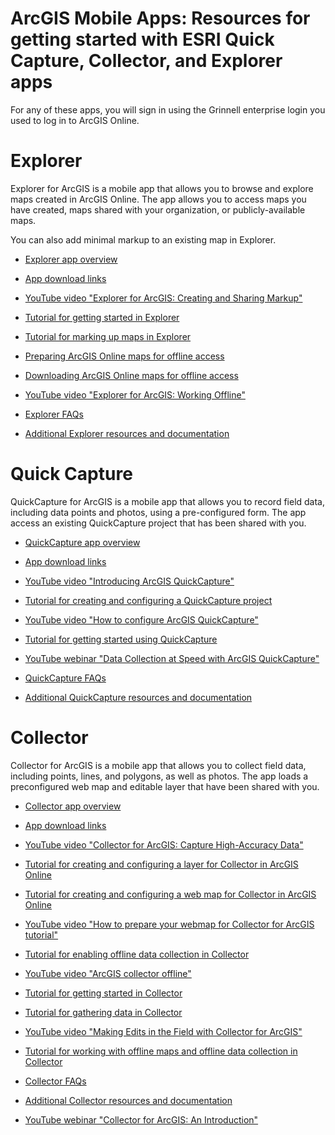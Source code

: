 # ArcGIS Mobile Apps: Resources for getting started with ESRI Quick Capture, Collector, and Explorer apps

For any of these apps, you will sign in using the Grinnell enterprise login you used to log in to ArcGIS Online.

# Explorer

Explorer for ArcGIS is a mobile app that allows you to browse and explore maps created in ArcGIS Online. The app allows you to access maps you have created, maps shared with your organization, or publicly-available maps.

You can also add minimal markup to an existing map in Explorer.

- [Explorer app overview](https://www.esri.com/en-us/arcgis/products/explorer-for-arcgis)

- [App download links](https://doc.arcgis.com/en/explorer/)

- [YouTube video "Explorer for ArcGIS: Creating and Sharing Markup"](https://youtu.be/FeMd9I4qdUc)

- [Tutorial for getting started in Explorer](https://doc.arcgis.com/en/explorer/android-phone/help/get-started.htm)

- [Tutorial for marking up maps in Explorer](https://doc.arcgis.com/en/explorer/android-phone/help/markup.htm)

- [Preparing ArcGIS Online maps for offline access](https://doc.arcgis.com/en/explorer/android-phone/help/make-offline-maps.htm)

- [Downloading ArcGIS Online maps for offline access](https://doc.arcgis.com/en/explorer/android-phone/help/offline.htm)

- [YouTube video "Explorer for ArcGIS: Working Offline"](https://youtu.be/tafPbsi3lbQ)

- [Explorer FAQs](https://doc.arcgis.com/en/explorer/faqs/faqs.htm)

- [Additional Explorer resources and documentation](https://doc.arcgis.com/en/explorer/windows/help/get-started.htm)


# Quick Capture

QuickCapture for ArcGIS is a mobile app that allows you to record field data, including data points and photos, using a pre-configured form. The app access an existing QuickCapture project that has been shared with you. 

- [QuickCapture app overview](https://www.esri.com/en-us/arcgis/products/arcgis-quickcapture/overview)

- [App download links](https://www.esri.com/en-us/arcgis/products/arcgis-quickcapture/resources)

- [YouTube video "Introducing ArcGIS QuickCapture"](https://youtu.be/tSpLw-EtMm0)

- [Tutorial for creating and configuring a QuickCapture project](https://doc.arcgis.com/en/quickcapture/help/guidedtour-prepare.htm)

- [YouTube video "How to configure ArcGIS QuickCapture"](https://youtu.be/Htybbj9digk)

- [Tutorial for getting started using QuickCapture](https://doc.arcgis.com/en/quickcapture/help/guidedtour-capture.htm)

- [YouTube webinar "Data Collection at Speed with ArcGIS QuickCapture"](https://youtu.be/JOnMdbrmA6w)

- [QuickCapture FAQs](https://doc.arcgis.com/en/quickcapture/faq/faq-capture.htm)

- [Additional QuickCapture resources and documentation](https://doc.arcgis.com/en/quickcapture/help/guidedtour-prepare.htm)

# Collector

Collector for ArcGIS is a mobile app that allows you to collect field data, including points, lines, and polygons, as well as photos. The app loads a preconfigured web map and editable layer that have been shared with you.

- [Collector app overview](https://www.esri.com/en-us/arcgis/products/collector-for-arcgis/overview)

- [App download links](https://www.esri.com/en-us/arcgis/products/collector-for-arcgis/resources)

- [YouTube video "Collector for ArcGIS: Capture High-Accuracy Data"](https://youtu.be/99u3PmX4Ho4)

- [Tutorial for creating and configuring a layer for Collector in ArcGIS Online](https://doc.arcgis.com/en/collector/ipad/help/design-layer.htm)

- [Tutorial for creating and configuring a web map for Collector in ArcGIS Online](https://doc.arcgis.com/en/collector/ipad/help/make-map.htm)

- [YouTube video "How to prepare your webmap for Collector for ArcGIS tutorial"](https://youtu.be/DFF4XkWEKsM)

- [Tutorial for enabling offline data collection in Collector](https://doc.arcgis.com/en/collector/ipad/help/offline-prep.htm)

- [YouTube video "ArcGIS collector offline"](https://youtu.be/FMUWmUzK91s)

- [Tutorial for getting started in Collector](https://doc.arcgis.com/en/collector/ipad/help/quick-reference.htm)

- [Tutorial for gathering data in Collector](https://doc.arcgis.com/en/collector/ipad/help/capture.htm)

- [YouTube video "Making Edits in the Field with Collector for ArcGIS"](https://youtu.be/cbHkM30JVZQ)

- [Tutorial  for working with offline maps and offline data collection in Collector](https://doc.arcgis.com/en/collector/ipad/help/sync.htm)

- [Collector FAQs](https://doc.arcgis.com/en/collector/faq/faq.htm)

- [Additional Collector resources and documentation](https://doc.arcgis.com/en/collector/ipad/help/design-layer.htm)

- [YouTube webinar "Collector for ArcGIS: An Introduction"](https://youtu.be/RJHHaEHdHBE)
